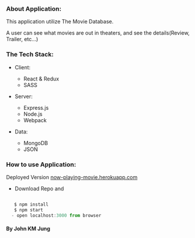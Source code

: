 
### About Application:
This application utilize The Movie Database.

A user can see what movies are out in theaters, and see the details(Review, Trailer, etc...)


### The Tech Stack:

- Client:
  - React & Redux
  - SASS

- Server:
  - Express.js
  - Node.js
  - Webpack

- Data:
  - MongoDB
  - JSON

### How to use Application:
Deployed Version [now-playing-movie.herokuapp.com](https://now-playing-movie.herokuapp.com/)

- Download Repo and
```js

   $ npm install
   $ npm start
  - open localhost:3000 from browser

```

#### By John KM Jung
